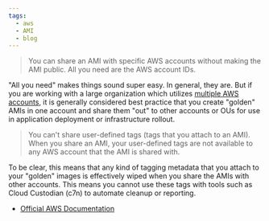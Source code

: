 ```yaml
---
tags:
  - aws
  - AMI
  - blog
---
```


>You can share an AMI with specific AWS accounts without making the AMI public. All you need are the AWS account IDs.

"All you need" makes things sound super easy. In general, they are. But if you are working with a large organization which utilizes [multiple AWS accounts](https://docs.aws.amazon.com/whitepapers/latest/organizing-your-aws-environment/organizing-your-aws-environment.html), it is generally considered best practice that you create "golden" AMIs in one account and share them "out" to other accounts or OUs for use in application deployment or infrastructure rollout.

>You can't share user-defined tags (tags that you attach to an AMI). When you share an AMI, your user-defined tags are not available to any AWS account that the AMI is shared with.

To be clear, this means that any kind of tagging metadata that you attach to your "golden" images is effectively wiped when you share the AMIs with other accounts. This means you cannot use these tags with tools such as Cloud Custodian (c7n) to automate cleanup or reporting.

* [Official AWS Documentation](https://docs.aws.amazon.com/AWSEC2/latest/UserGuide/sharingamis-explicit.html)

